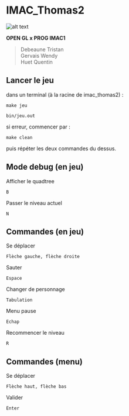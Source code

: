# IMAC_Thomas2

![alt text](https://www.zupimages.net/up/22/21/0yma.png)


**OPEN GL x PROG IMAC1**

> Debeaune Tristan  
> Gervais Wendy  
> Huet Quentin  



## Lancer le jeu

dans un terminal (à la racine de imac_thomas2) :
```
make jeu 
```

```
bin/jeu.out
```

si erreur, commencer par : 
```
make clean
```

puis répéter les deux commandes du dessus.

## Mode debug (en jeu)

Afficher le quadtree
```
B
```

Passer le niveau actuel
```
N
```

## Commandes (en jeu)

Se déplacer
```
Flèche gauche, flèche droite
```

Sauter
```
Espace
```

Changer de personnage
```
Tabulation
```

Menu pause
```
Echap
```

Recommencer le niveau
```
R
```


## Commandes (menu)

Se déplacer
```
Flèche haut, flèche bas
```

Valider
```
Enter
```



